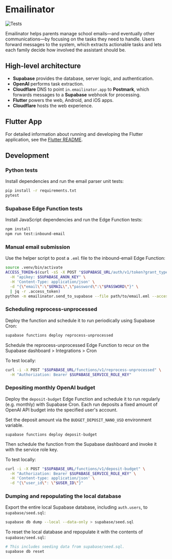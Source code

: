 # Emailinator

![Tests](https://github.com/gapthirathon/emailinator/workflows/Run%20Tests/badge.svg)

Emailinator helps parents manage school emails—and eventually other communications—by focusing on the tasks they need to handle. Users forward messages to the system, which extracts actionable tasks and lets each family decide how involved the assistant should be.

## High-level architecture

- **Supabase** provides the database, server logic, and authentication.
- **OpenAI** performs task extraction.
- **Cloudflare** DNS to point `in.emailinator.app` to **Postmark**, which forwards messages to a **Supabase** webhook for processing.
- **Flutter** powers the web, Android, and iOS apps.
- **Cloudflare** hosts the web experience.

## Flutter App

For detailed information about running and developing the Flutter application, see the [Flutter README](emailinator_flutter/README.md).

## Development

### Python tests

Install dependencies and run the email parser unit tests:

```bash
pip install -r requirements.txt
pytest
```

### Supabase Edge Function tests

Install JavaScript dependencies and run the Edge Function tests:

```bash
npm install
npm run test:inbound-email
```

### Manual email submission

Use the helper script to post a `.eml` file to the inbound-email Edge Function:

```bash
source .venv/bin/activate
ACCESS_TOKEN=$(curl -sS -X POST "$SUPABASE_URL/auth/v1/token?grant_type=password" \
  -H "apikey: $SUPABASE_ANON_KEY" \
  -H 'Content-Type: application/json' \
  -d "{\"email\":\"$EMAIL\",\"password\":\"$PASSWORD\"}" \
  | jq -r .access_token)
python -m emailinator.send_to_supabase --file path/to/email.eml --access-token "$ACCESS_TOKEN" --url "$SUPABASE_URL/functions/v1/inbound-email"
```

### Scheduling reprocess-unprocessed

Deploy the function and schedule it to run periodically using Supabase Cron:

```bash
supabase functions deploy reprocess-unprocessed
```

Schedule the reprocess-unprocessed Edge Function to recur on the Supabase dashboard > Integrations > Cron

To test locally:

```bash
curl -i -X POST "$SUPABASE_URL/functions/v1/reprocess-unprocessed" \
  -H "Authorization: Bearer $SUPABASE_SERVICE_ROLE_KEY"  
```

### Depositing monthly OpenAI budget

Deploy the `deposit-budget` Edge Function and schedule it to run regularly (e.g. monthly) with Supabase Cron. Each run deposits a fixed amount of OpenAI API budget into the specified user's account.

Set the deposit amount via the `BUDGET_DEPOSIT_NANO_USD` environment variable.

```
supabase functions deploy deposit-budget
```

Then schedule the function from the Supabase dashboard and invoke it with the service role key.

To test locally:

```bash
curl -i -X POST "$SUPABASE_URL/functions/v1/deposit-budget" \
  -H "Authorization: Bearer $SUPABASE_SERVICE_ROLE_KEY" \
  -H 'Content-type: application/json' \
  -d "{\"user_id\": \"$USER_ID\"}"
```

### Dumping and repopulating the local database

Export the entire local Supabase database, including `auth.users`, to
`supabase/seed.sql`:

```bash
supabase db dump --local --data-only > supabase/seed.sql
```

To reset the local database and repopulate it with the contents of
`supabase/seed.sql`:

```bash
# This includes seeding data from supabase/seed.sql.
supabase db reset
```
